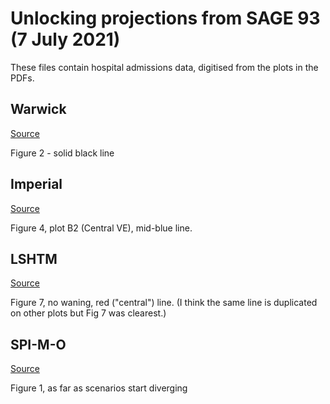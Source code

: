 # Unlocking projections from SAGE 93 (7 July 2021)

These files contain hospital admissions data, digitised from the plots in the PDFs.

## Warwick

[Source](https://assets.publishing.service.gov.uk/government/uploads/system/uploads/attachment_data/file/1001172/S1302_University_of_Warwick_Road_Map_Scenarios_and_Sensitivity_Step_4.2__6_July_2021__1_.pdf)

Figure 2 - solid black line

## Imperial

[Source](https://assets.publishing.service.gov.uk/government/uploads/system/uploads/attachment_data/file/1001177/S1303_Imperial_College_London_Evaluating_the_Roadmap_out_of_Lockdown_for_England_modelling_the_delayed_step_4.2_of_the_roadmap_in_the_context_of_the_Delta_variant__7_July_2021__1_.pdf)

Figure 4, plot B2 (Central VE), mid-blue line.

## LSHTM

[Source](https://assets.publishing.service.gov.uk/government/uploads/system/uploads/attachment_data/file/1001174/S1304_LSHTM_Updated_roadmap_assessment_prior_to_delayed_step_4.2__7_July_2021__1_.pdf)

Figure 7, no waning, red ("central") line. (I think the same line is duplicated on other plots but Fig 7 was clearest.)

## SPI-M-O

[Source](https://assets.publishing.service.gov.uk/government/uploads/system/uploads/attachment_data/file/1001169/S1301_SPI-M-O_Summary_Roadmap_second_Step_4.2__1_.pdf)

Figure 1, as far as scenarios start diverging
